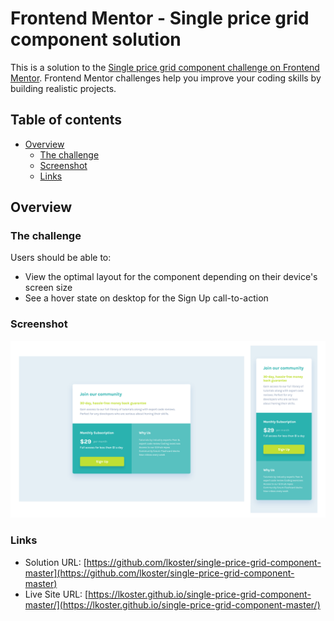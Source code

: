 # Frontend Mentor - Single price grid component solution

This is a solution to the [Single price grid component challenge on Frontend Mentor](https://www.frontendmentor.io/challenges/single-price-grid-component-5ce41129d0ff452fec5abbbc). Frontend Mentor challenges help you improve your coding skills by building realistic projects.

## Table of contents

- [Overview](#overview)
  - [The challenge](#the-challenge)
  - [Screenshot](#screenshot)
  - [Links](#links)

## Overview

### The challenge

Users should be able to:

- View the optimal layout for the component depending on their device's screen size
- See a hover state on desktop for the Sign Up call-to-action

### Screenshot

![](./images/screenshot.png)

### Links

- Solution URL: [https://github.com/lkoster/single-price-grid-component-master](https://github.com/lkoster/single-price-grid-component-master)
- Live Site URL: [https://lkoster.github.io/single-price-grid-component-master/](https://lkoster.github.io/single-price-grid-component-master/)
